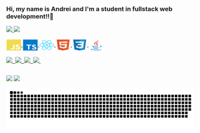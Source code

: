 ### Hi, my name is Andrei and I'm a student in fullstack web development!!👋

<div>
  <a href="https://github.com/Anndrei87">
  <img height="180em" src="https://github-readme-stats.vercel.app/api?username=Anndrei87&show_icons=true&theme=dracula&include_all_commits=true&count_private=true"/>
  <img height="180em" src="https://github-readme-stats.vercel.app/api/top-langs/?username=Anndrei87&layout=compact&langs_count=7&theme=dracula"/>
</div>
  <div style="display: inline_block"><br>
    <img align="center" alt="Andrei-Js" height="30" width="40" src="https://raw.githubusercontent.com/devicons/devicon/master/icons/javascript/javascript-plain.svg">
    <img align="center" alt="Andrei-Ts" height="30" width="40" src="https://raw.githubusercontent.com/devicons/devicon/master/icons/typescript/typescript-plain.svg">
    <img align="center" alt="Andrei-React" height="30" width="40" src="https://raw.githubusercontent.com/devicons/devicon/master/icons/react/react-original.svg">
    <img align="center" alt="Andrei-HTML" height="30" width="40" src="https://raw.githubusercontent.com/devicons/devicon/master/icons/html5/html5-original.svg">
    <img align="center" alt="Andrei-css" height="30" width="40" src="https://raw.githubusercontent.com/devicons/devicon/master/icons/css3/css3-original.svg">
    <img align="center" alt="Andrei-java" height="30" width="40" src="https://raw.githubusercontent.com/devicons/devicon/master/icons/java/java-original.svg">
  </div>
  <div style="display: inline_block"><br>
    <img src="https://img.shields.io/badge/Flutter-%2302569B.svg?style=for-the-badge&logo=Flutter&logoColor=white" />&nbsp;
    <img src="https://img.shields.io/badge/Dart-%2302569B.svg?style=for-the-badge&logo=Dart&logoColor=white" />&nbsp;
    <img src="https://img.shields.io/badge/java-%23ED8B00.svg?style=for-the-badge&logo=java&logoColor=white" />&nbsp;
    <img src="https://img.shields.io/badge/kotlin-%230095D5.svg?style=for-the-badge&logo=kotlin&logoColor=white"/>&nbsp;
   </div>

  ##
  
<div> 
  
 
  <a href = "mailto:andrei09ka6@gmail.com"><img src="https://img.shields.io/badge/-Gmail-%23333?style=for-the-badge&logo=gmail&logoColor=white" target="_blank"></a>
  <a href="https://www.linkedin.com/in/andrei-moreira-a82414169/" target="_blank"><img src="https://img.shields.io/badge/-LinkedIn-%230077B5?style=for-the-badge&logo=linkedin&logoColor=white" target="_blank"></a> 
 
  ![Snake animation](https://github.com/Anndrei87/Anndrei87/blob/output/github-contribution-grid-snake.svg)
 
</div>
